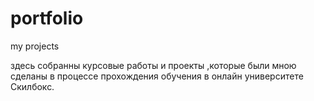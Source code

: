 # portfolio
my projects  

здесь собранны курсовые работы и проекты ,которые были мною сделаны в процессе прохождения обучения в онлайн университете Скилбокс. 
